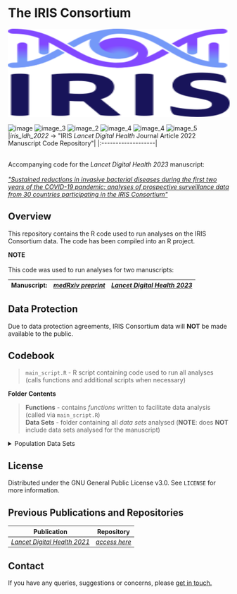 # The IRIS Consortium

<p align="center">
  <img width="600" height="200" src="Data%20Sets/images/one.svg">
</p>

![image](https://img.shields.io/static/v1?label=Languages&message=1&color=blue&?style=plastic&logo=appveyor)
![image_3](https://img.shields.io/static/v1?label=Coding%20Language&message=R&color=blueviolet&?style=plastic&logo=appveyor)
![image_2](https://img.shields.io/static/v1?label=Last%20Repo%20Update&message=22%20March%202023&color=green&?style=plastic&logo=appveyor)
![image_4](https://img.shields.io/static/v1?label=Repo%20Status&message=Active&color=green&?style=plastic&logo=appveyor)
![image_4](https://img.shields.io/static/v1?label=Progress&message=Updating&color=red&?style=plastic&logo=appveyor)
![image_5](https://img.shields.io/static/v1?label=Data%20Sets&message=Unavailable&color=inactive&?style=plastic&logo=appveyor)
<br>
|*iris_ldh_2022* &#8594; "IRIS *Lancet Digital Health* Journal Article 2022 Manuscript Code Repository"|
|:-------------------|

<br> Accompanying code for the *Lancet Digital Health 2023* manuscript:
<br> 
<br> [*"Sustained reductions in invasive bacterial diseases during the first two years of the COVID-19 pandemic: analyses of prospective surveillance data from 30 countries participating in the IRIS Consortium"*](https://this-page-intentionally-left-blank.org/)

## Overview
This repository contains the R code used to run analyses on the IRIS Consortium data. The code has been compiled into an R project. 

**NOTE**
<br>
<br> This code was used to run analyses for two manuscripts:

|**Manuscript:**|[*medRxiv preprint*](https://www.medrxiv.org/content/10.1101/2022.12.16.22283251v1)|[*Lancet Digital Health 2023*](https://this-page-intentionally-left-blank.org/)|
|----------|------------|----------|


## Data Protection
Due to data protection agreements, IRIS Consortium data will **NOT** be made available to the public.
## Codebook
>`main_script.R` - R script containing code used to run all analyses (calls functions and additional scripts when necessary)

**Folder Contents**
>**Functions** - contains *functions* written to facilitate data analysis (called via `main_script.R`)
><br> **Data Sets** - folder containing all *data sets* analysed (**NOTE**: does **NOT** include data sets analysed for the manuscript)

<details>
<summary>Population Data Sets</summary>
1. World Bank population estimates: https://data.worldbank.org/indicator/SP.POP.TOTL <br>
2. Office for National Statistics (UK): https://www.ons.gov.uk/timeseriestool?topic=/peoplepopulationandcommunity/populationandmigration/populationestimates/timeseries 
</details>

## License
Distributed under the GNU General Public License v3.0. See `LICENSE` for more information.
## Previous Publications and Repositories
|**Publication**|**Repository**|
|--------------|-----------------|
|[*Lancet Digital Health 2021*](https://www.thelancet.com/journals/landig/article/PIIS2589-7500(21)00077-7/fulltext)|[*access here*](https://github.com/brueggemann-lab/iris-ldh-2020)|
## Contact
If you have any queries, suggestions or concerns, please [get in touch.](mailto:iris@ndph.ox.ac.uk)
